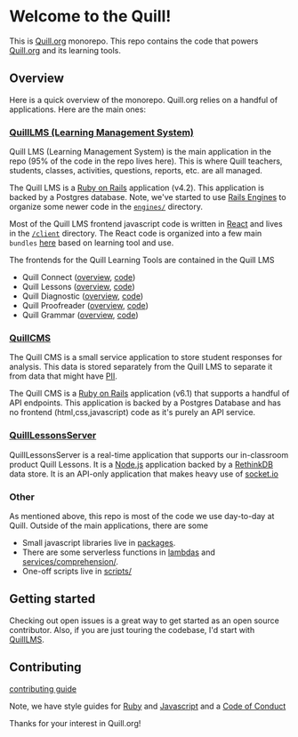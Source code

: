 # Welcome to the Quill!

This is [Quill.org](https://www.quill.org/) monorepo. This repo contains the code that powers [Quill.org](https://www.quill.org/) and its learning tools.

## Overview

Here is a quick overview of the monorepo. Quill.org relies on a handful of applications. Here are the main ones:

### [QuillLMS (Learning Management System)](services/QuillLMS/README.md)

Quill LMS (Learning Management System) is the main application in the repo (95% of the code in the repo lives here). This is where Quill teachers, students, classes, activities, questions, reports, etc. are all managed.

The Quill LMS is a [Ruby on Rails](https://rubyonrails.org/) application (v4.2). This application is backed by a Postgres database. Note, we've started to use [Rails Engines](https://guides.rubyonrails.org/engines.html) to organize some newer code in the [`engines/`](services/QuillLMS/engines/) directory.

Most of the Quill LMS frontend javascript code is written in [React](https://reactjs.org/) and lives in the [`/client`](services/QuillLMS/client) directory. The React code is organized into a few main `bundles` [here](services/QuillLMS/client/app/bundles) based on learning tool and use.

The frontends for the Quill Learning Tools are contained in the Quill LMS
- Quill Connect ([overview](https://www.quill.org/tools/connect), [code](services/QuillLMS/client/app/bundles/Connect))
- Quill Lessons ([overview](https://www.quill.org/tools/lessons), [code](services/QuillLMS/client/app/bundles/Lessons))
- Quill Diagnostic ([overview](https://www.quill.org/tools/diagnostic), [code](services/QuillLMS/client/app/bundles/Diagnostic))
- Quill Proofreader ([overview](https://www.quill.org/tools/proofreader), [code](services/QuillLMS/client/app/bundles/Proofreader))
- Quill Grammar ([overview](https://www.quill.org/tools/grammar), [code](services/QuillLMS/client/app/bundles/Grammar))

### [QuillCMS](services/QuillCMS/README.md)

The Quill CMS is a small service application to store student responses for analysis. This data is stored separately from the Quill LMS to separate it from data that might have [PII](https://en.wikipedia.org/wiki/Personal_data).

The Quill CMS is a [Ruby on Rails](https://rubyonrails.org/) application (v6.1) that supports a handful of API endpoints. This application is backed by a Postgres Database and has no frontend (html,css,javascript) code as it's purely an API service.

### [QuillLessonsServer](services/QuillLessonsServer/README.md)

QuillLessonsServer is a real-time application that supports our in-classroom product Quill Lessons. It is a [Node.js](https://nodejs.org/en/) application backed by a [RethinkDB](https://rethinkdb.com/) data store. It is an API-only application that makes heavy use of [socket.io](https://socket.io/)


### Other

As mentioned above, this repo is most of the code we use day-to-day at Quill. Outside of the main applications, there are some
- Small javascript libraries live in [packages](packages/).
- There are some serverless functions in [lambdas](lambdas/) and [services/comprehension/](services/comprehension/).
- One-off scripts live in [scripts/](scripts/)

## Getting started

Checking out open issues is a great way to get started as an open source contributor. Also, if you are just touring the codebase, I'd start with [QuillLMS](services/QuillLMS/README.md).

## Contributing
[contributing guide](CONTRIBUTING.md)

Note, we have style guides for [Ruby](https://github.com/empirical-org/ruby) and [Javascript](https://github.com/empirical-org/javascript) and a [Code of Conduct](CODE_OF_CONDUCT.md)

Thanks for your interest in Quill.org!


